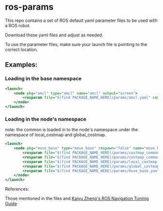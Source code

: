 # ros-params

This repo contains a set of ROS default yaml parameter files to be used with a ROS robot.

Download these yaml files and adjust as needed.

To use the parameter files, make sure your launch file is pointing to the correct location.

## Examples:

### Loading in the base namespace

```xml
<launch>
    <node pkg="amcl" type="amcl" name="amcl" output="screen">
        <rosparam file="$(find PACKAGE_NAME_HERE)/params/amcl.yaml" command="load"/>
    </node>
</launch>
```

### Loading in the node's namespace

note: the common is loaded in to the node's namespace under the namespace of local_costmap and global_costmap.

```xml
<launch>
    <node pkg="move_base" type="move_base" respawn="false" name="move_base" output="screen">
        <rosparam file="$(find PACKAGE_NAME_HERE)/params/costmap_common.yaml" command="load" ns="global_costmap" />
        <rosparam file="$(find PACKAGE_NAME_HERE)/params/costmap_common.yaml" command="load" ns="local_costmap" />
        <rosparam file="$(find PACKAGE_NAME_HERE)/params/local_costmap.yaml" command="load" />
        <rosparam file="$(find PACKAGE_NAME_HERE)/params/global_costmap.yaml" command="load" />
        <rosparam file="$(find PACKAGE_NAME_HERE)/params/move_base.yaml" command="load" />
    </node>
</launch>
```

References:

Those mentioned in the files and [Kaiyu Zheng's ROS Navigation Tuninig Guide](https://kaiyuzheng.me/documents/navguide.pdf)
